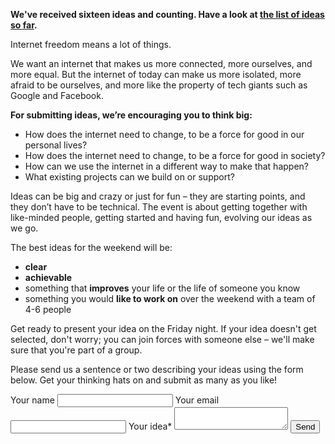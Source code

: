 **We've received sixteen ideas and counting. Have a look at [the list of ideas so far](https://hackforprivacy.org/post/internet-freedom-hack-defending-truth-what-should-we-do/).**

Internet freedom means a lot of things.

We want an internet that makes us more connected, more ourselves, and more equal. But the internet of today can make us more isolated, more afraid to be ourselves, and more like the property of tech giants such as Google and Facebook.

**For submitting ideas, we’re encouraging you to think big:**

- How does the internet need to change, to be a force for good in our personal lives?
- How does the internet need to change, to be a force for good in society?
- How can we use the internet in a different way to make that happen?
- What existing projects can we build on or support?

Ideas can be big and crazy or just for fun – they are starting points, and they don’t have to be technical. The event is about getting together with like-minded people, getting started and having fun, evolving our ideas as we go.

The best ideas for the weekend will be:

- **clear**
- **achievable**
- something that **improves** your life or the life of someone you know
- something you would **like to work on** over the weekend with a team of 4-6 people

Get ready to present your idea on the Friday night. If your idea doesn't get selected, don't worry; you can join forces with someone else – we'll make sure that you're part of a group.

Please send us a sentence or two describing your ideas using the form below. Get your thinking hats on and submit as many as you like!

<form name="suggest-an-idea" method="POST" netlify>
  <label for="name-field">Your name</label>
  <input id="name-field" name="name" type="text">
  <label for="email-field">Your email</label>
  <input id="email-field" name="email" type="email">
  <label for="idea-field">Your idea*</label>
  <textarea id="idea-field" name="idea" required></textarea>
  <button type="submit" class="button">Send</button>
</form>
